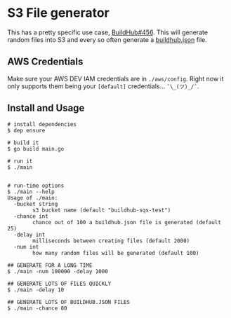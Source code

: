# S3 File generator

This has a pretty specific use case, [BuildHub#456](https://github.com/mozilla-services/buildhub/issues/465).  This will generate random files into S3 and every so often generate a [buildhub.json](https://bugzilla.mozilla.org/show_bug.cgi?id=1442306) file. 

## AWS Credentials

Make sure your AWS DEV IAM credentials are in `./aws/config`.  Right now it only supports them being your `[default]` credentials... `¯\_(ツ)_/¯`.

## Install and Usage

```
# install dependencies
$ dep ensure 

# build it
$ go build main.go

# run it
$ ./main


# run-time options 
$ ./main --help
Usage of ./main:
  -bucket string
        s3 bucket name (default "buildhub-sqs-test")
  -chance int
        chance out of 100 a buildhub.json file is generated (default 25)
  -delay int
        milliseconds between creating files (default 2000)
  -num int
        how many random files will be generated (default 100)
        
## GENERATE FOR A LONG TIME
$ ./main -num 100000 -delay 1000         

## GENERATE LOTS OF FILES QUICKLY
$ ./main -delay 10

## GENERATE LOTS OF BUILDHUB.JSON FILES
$ ./main -chance 80
```